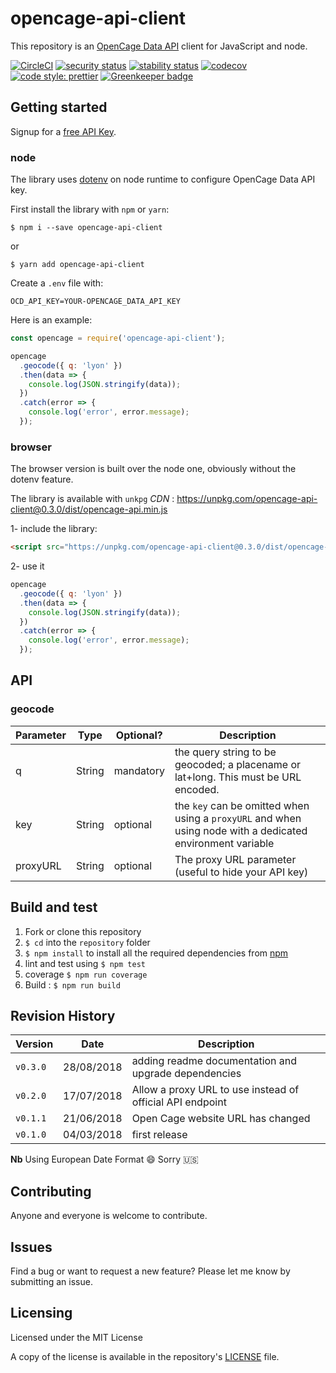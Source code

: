 # opencage-api-client

This repository is an [OpenCage Data API](https://opencagedata.com/api) client for JavaScript and node.

[![CircleCI](https://circleci.com/gh/tsamaya/opencage-api-client/tree/master.svg?style=svg)](https://circleci.com/gh/tsamaya/opencage-api-client/tree/master)
[![security status](https://www.meterian.io/badge/gh/tsamaya/opencage-api-client/security)](https://www.meterian.io/report/gh/tsamaya/opencage-api-client)
[![stability status](https://www.meterian.io/badge/gh/tsamaya/opencage-api-client/stability)](https://www.meterian.io/report/gh/tsamaya/opencage-api-client)
[![codecov](https://codecov.io/gh/tsamaya/opencage-api-client/branch/master/graph/badge.svg)](https://codecov.io/gh/tsamaya/opencage-api-client)
[![code style: prettier](https://img.shields.io/badge/code_style-prettier-ff69b4.svg?style=flat-square)](https://github.com/prettier/prettier) [![Greenkeeper badge](https://badges.greenkeeper.io/tsamaya/opencage-api-client.svg)](https://greenkeeper.io/)

## Getting started

Signup for a [free API Key](https://opencagedata.com/users/sign_up).

### node

The library uses [dotenv](https://www.npmjs.com/package/dotenv) on node runtime to configure OpenCage Data API key.

First install the library with `npm` or `yarn`:

```
$ npm i --save opencage-api-client
```

or

```
$ yarn add opencage-api-client
```

Create a `.env` file with:

```
OCD_API_KEY=YOUR-OPENCAGE_DATA_API_KEY
```

Here is an example:

```javascript
const opencage = require('opencage-api-client');

opencage
  .geocode({ q: 'lyon' })
  .then(data => {
    console.log(JSON.stringify(data));
  })
  .catch(error => {
    console.log('error', error.message);
  });
```

### browser

The browser version is built over the node one, obviously without the dotenv feature.

The library is available with `unkpg` _CDN_ : https://unpkg.com/opencage-api-client@0.3.0/dist/opencage-api.min.js

1- include the library:

```html
<script src="https://unpkg.com/opencage-api-client@0.3.0/dist/opencage-api.min.js"></script>
```

2- use it

```javascript
opencage
  .geocode({ q: 'lyon' })
  .then(data => {
    console.log(JSON.stringify(data));
  })
  .catch(error => {
    console.log('error', error.message);
  });
```

## API

### geocode

| Parameter  | Type   | Optional? | Description |
| ---------- | ------ | --------  | ------------|
| q          | String | mandatory | the query string to be geocoded; a placename or lat+long. This must be URL encoded. |
| key        | String | optional  | the `key` can be omitted when using a `proxyURL` and when using node with a dedicated environment variable |
| proxyURL   | String | optional  | The proxy URL parameter (useful to hide your API key) |

## Build and test

1.  Fork or clone this repository
1.  `$ cd` into the `repository` folder
1.  `$ npm install` to install all the required dependencies from [npm](https://www.npmjs.com/)
1.  lint and test using `$ npm test`
1.  coverage `$ npm run coverage`
1.  Build : `$ npm run build`

## Revision History

| Version  | Date       | Description                                               |
| -------- | ---------- | --------------------------------------------------------- |
| `v0.3.0` | 28/08/2018 | adding readme documentation and upgrade dependencies      |
| `v0.2.0` | 17/07/2018 | Allow a proxy URL to use instead of official API endpoint |
| `v0.1.1` | 21/06/2018 | Open Cage website URL has changed                         |
| `v0.1.0` | 04/03/2018 | first release                                             |

**Nb** Using European Date Format :smile: Sorry 🇺🇸

## Contributing

Anyone and everyone is welcome to contribute.

## Issues

Find a bug or want to request a new feature? Please let me know by submitting an issue.

## Licensing

Licensed under the MIT License

A copy of the license is available in the repository's [LICENSE](LICENSE.md) file.
